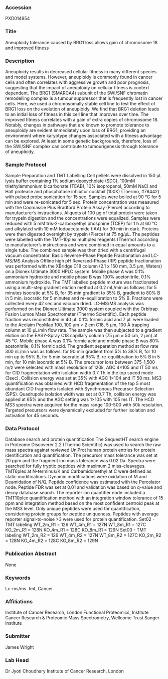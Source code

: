 ### Accession
PXD014954

### Title
Aneuploidy tolerance caused by BRG1 loss allows gain of chromosome 18 and improved fitness

### Description
Aneuploidy results in decreased cellular fitness in many different species and model systems. However, aneuploidy is commonly found in cancer cells and often correlates with aggressive growth and poor prognosis, suggesting that the impact of aneuploidy on cellular fitness is context dependent.  The BRG1 (SMARCA4) subunit of the SWI/SNF chromatin remodelling complex is a tumour suppressor that is frequently lost in cancer cells.  Here, we used a chromosomally stable cell line to test the effect of BRG1 loss on the evolution of aneuploidy.  We find that BRG1 deletion leads to an initial loss of fitness in this cell line that improves over time.  The improved fitness correlates with a gain of extra copies of chromosome 18.  Notably, changes in pathways that are known to promote tolerance to aneuploidy are evident immediately upon loss of BRG1, providing an environment where karyotype changes associated with a fitness advantage can be explored.  At least in some genetic backgrounds, therefore, loss of the SWI/SNF complex can contribute to tumourigenesis through tolerance of aneuploidy.

### Sample Protocol
Sample Preparation and TMT Labelling  Cell pellets were dissolved in 150 μL lysis buffer containing 1% sodium deoxycholate (SDC), 100mM triethylammonium bicarbonate (TEAB), 10% isopropanol, 50mM NaCl and Halt protease and phosphatase inhibitor cocktail (100X) (Thermo, #78442) with pulsed probe sonication for 15 sec. Samples were boiled at 90 °C for 5 min and were re-sonicated for 5 sec. Protein concentration was measured with the Coomassie Plus Bradford Protein Assay (Pierce) according to manufacturer’s instructions. Aliquots of 100 μg of total protein were taken for trypsin digestion and the concentrations were equalized. Samples were reduced with 5 mM tris-2-carboxyethyl phosphine (TCEP) for 1 h at 60 °C and alkylated with 10 mM Iodoacetamide (IAA) for 30 min in dark. Proteins were then digested overnight by trypsin (Pierce) at 75 ng/μL. The peptides were labelled with the TMT-10plex multiplex reagents (Thermo) according to manufacturer’s instructions and were combined in equal amounts to a single tube. The combined sample was then dried with a centrifugal vacuum concentrator.  Basic Reverse-Phase Peptide Fractionation and LC-MS/MS Analysis Offline high pH Reversed-Phase (RP) peptide fractionation was performed with the XBridge C18 column (2.1 x 150 mm, 3.5 μm, Waters) on a Dionex Ultimate 3000 HPLC system. Mobile phase A was 0.1% ammonium hydroxide and mobile phase B was 100% acetonitrile, 0.1% ammonium hydroxide. The TMT labelled peptide mixture was fractionated using a multi-step gradient elution method at 0.2 mL/min as follows: for 5 minutes isocratic at 5% B, for 35 min gradient to 35% B, gradient to 80% B in 5 min, isocratic for 5 minutes and re-equilibration to 5% B. Fractions were collected every 42 sec and vacuum dried.  LC-MS/MS analysis was performed on the Dionex Ultimate 3000 system coupled with the Orbitrap Fusion Lumos Mass Spectrometer (Thermo Scientific). Each peptide fraction was reconstituted in 40 μL 0.1% formic acid and 7 μL were loaded to the Acclaim PepMap 100, 100 μm × 2 cm C18, 5 μm, 100 Ȧ trapping column at 10 μL/min flow rate. The sample was then subjected to a gradient elution on the EASY-Spray C18 capillary column (75 μm × 50 cm, 2 μm) at 45 °C. Mobile phase A was 0.1% formic acid and mobile phase B was 80% acetonitrile, 0.1% formic acid. The gradient separation method at flow rate 300 nL/min was as follows: for 90 min gradient from 5% to 38% B, for 10 min up to 95% B, for 5 min isocratic at 95% B, re-equilibration to 5% B in 5 min, for 10 min isocratic at 5% B. The precursor ions between 375-1,500 m/z were selected with mass resolution of 120k, AGC 4×105 and IT 50 ms for CID fragmentation with isolation width 0.7 Th in the top speed mode (3sec). Collision energy was set at 35% with AGC 1×104 and IT 50 ms. MS3 quantification was obtained with HCD fragmentation of the top 5 most abundant CID fragments isolated with Synchronous Precursor Selection (SPS). Quadrupole isolation width was set at 0.7 Th, collision energy was applied at 65% and the AGC setting was 1×105 with 105 ms IT. The HCD MS3 spectra were acquired for the mass range 100-500 with 50k resolution. Targeted precursors were dynamically excluded for further isolation and activation for 45 seconds.

### Data Protocol
Database search and protein quantification The SequestHT search engine in Proteome Discoverer 2.2 (Thermo Scientific) was used to search the raw mass spectra against reviewed UniProt human protein entries for protein identification and quantification. The precursor mass tolerance was set at 20 ppm and the fragment ion mass tolerance was 0.02 Da. Spectra were searched for fully tryptic peptides with maximum 2 miss-cleavages. TMT6plex at N-terminus/K and Carbamidomethyl at C were defined as static modifications. Dynamic modifications were oxidation of M and Deamidation of N/Q. Peptide confidence was estimated with the Percolator node. Peptide FDR was set at 0.01 and validation was based on q-value and decoy database search. The reporter ion quantifier node included a TMT10plex quantification method with an integration window tolerance of 15 ppm and integration method based on the most confident centroid peak at the MS3 level. Only unique peptides were used for quantification, considering protein groups for peptide uniqueness. Peptides with average reporter signal-to-noise >3 were used for protein quantification.   Set02 - TMT labeling WT_2m_R1 = 126 WT_4m_R1 = 127N WT_8m_R1 = 127C KO_2m_R1 = 128N KO_4m_R1 = 128C KO_8m_R1 = 129N   Set03 - TMT labeling WT_2m_R2 = 126 WT_4m_R2 = 127N WT_8m_R2 = 127C KO_2m_R2 = 128N KO_4m_R2 = 128C KO_8m_R2 = 129N

### Publication Abstract
None

### Keywords
Lc-ms/ms. tmt, Cancer

### Affiliations
Institute of Cancer Research, London
Functional Proteomics, Institute Cancer Research
&
Proteomic Mass Spectrometry, Wellcome Trust Sanger Institute

### Submitter
James Wright

### Lab Head
Dr Jyoti Choudhary
Institute of Cancer Research, London


